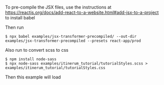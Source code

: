To pre-compile the JSX files,
use the instructions at https://reactjs.org/docs/add-react-to-a-website.html#add-jsx-to-a-project
to install babel

Then run 
```
$ npx babel examples/jsx-transformer-precompiled/ --out-dir examples/jsx-transformer-precompiled --presets react-app/prod
```

Also run to convert scss to css

```
$ npm install node-sass
$ npx node-sass examples/itinerum_tutorial/tutorialStyles.scss > examples/itinerum_tutorial/tutorialStyles.css
```

Then this example will load
